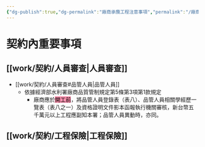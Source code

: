 ```yaml
---
{"dg-publish":true,"dg-permalink":"廠商承攬工程注意事項","permalink":"/廠商承攬工程注意事項/"}
---
```



# 契約內重要事項

## [[work/契約/人員審查\|人員審查]]

- [[work/契約/人員審查#品管人員\|品管人員]]
	- 依據經濟部水利署廠商品質管制規定第5條第3項第1款規定
		- 廠商應於<mark style="background: #FF5582A6;">開工前</mark>，將品管人員登錄表（表八）、品管人員相關學經歷一覽表（表八之一）及資格證明文件影本函報執行機關審核，新台幣五千萬元以上工程應副知本署；品管人員異動時，亦同。

## [[work/契約/工程保險\|工程保險]]